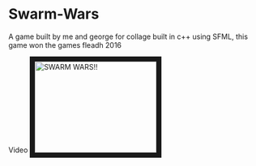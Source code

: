 # Swarm-Wars
A game built by me and george for collage built in c++ using SFML, this game won the games fleadh 2016

Video
<a href="http://www.youtube.com/watch?feature=player_embedded&v=hBCpezuKhQc
" target="_blank"><img src="http://img.youtube.com/vi/hBCpezuKhQc/0.jpg" 
alt="SWARM WARS!!" width="240" height="180" border="10" /></a>


